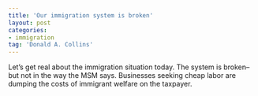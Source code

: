 ```yaml
---
title: 'Our immigration system is broken'
layout: post
categories:
- immigration
tag: 'Donald A. Collins'
---
```


Let’s get real about the immigration situation today. The system is broken–but not in the way the MSM says. Businesses seeking cheap labor are dumping the costs of immigrant welfare on the taxpayer.